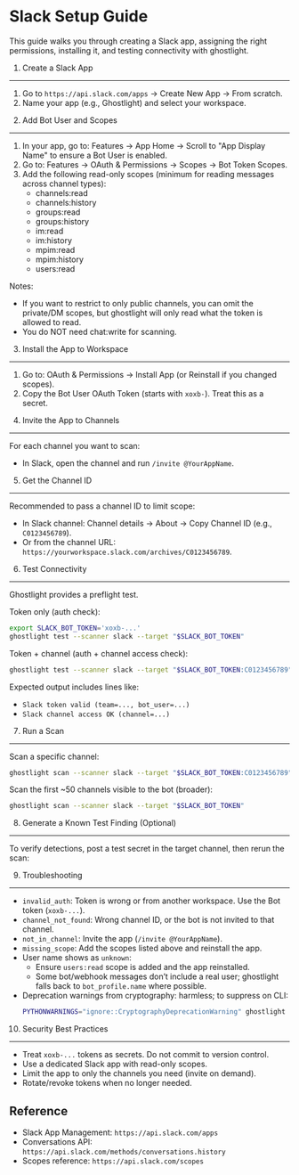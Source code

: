 Slack Setup Guide
=================

This guide walks you through creating a Slack app, assigning the right permissions, installing it, and testing connectivity with ghostlight.

1) Create a Slack App
---------------------
1. Go to `https://api.slack.com/apps` → Create New App → From scratch.
2. Name your app (e.g., Ghostlight) and select your workspace.

2) Add Bot User and Scopes
---------------------------
1. In your app, go to: Features → App Home → Scroll to "App Display Name" to ensure a Bot User is enabled.
2. Go to: Features → OAuth & Permissions → Scopes → Bot Token Scopes.
3. Add the following read-only scopes (minimum for reading messages across channel types):
   - channels:read
   - channels:history
   - groups:read
   - groups:history
   - im:read
   - im:history
   - mpim:read
   - mpim:history
   - users:read 

Notes:
- If you want to restrict to only public channels, you can omit the private/DM scopes, but ghostlight will only read what the token is allowed to read.
- You do NOT need chat:write for scanning.

3) Install the App to Workspace
-------------------------------
1. Go to: OAuth & Permissions → Install App (or Reinstall if you changed scopes).
2. Copy the Bot User OAuth Token (starts with `xoxb-`). Treat this as a secret.

4) Invite the App to Channels
-----------------------------
For each channel you want to scan:
- In Slack, open the channel and run `/invite @YourAppName`.

5) Get the Channel ID
---------------------
Recommended to pass a channel ID to limit scope:
- In Slack channel: Channel details → About → Copy Channel ID (e.g., `C0123456789`).
- Or from the channel URL: `https://yourworkspace.slack.com/archives/C0123456789`.

6) Test Connectivity
--------------------
Ghostlight provides a preflight test.

Token only (auth check):
```bash
export SLACK_BOT_TOKEN='xoxb-...'
ghostlight test --scanner slack --target "$SLACK_BOT_TOKEN"
```

Token + channel (auth + channel access check):
```bash
ghostlight test --scanner slack --target "$SLACK_BOT_TOKEN:C0123456789"
```

Expected output includes lines like:
- `Slack token valid (team=..., bot_user=...)`
- `Slack channel access OK (channel=...)`

7) Run a Scan
-------------
Scan a specific channel:
```bash
ghostlight scan --scanner slack --target "$SLACK_BOT_TOKEN:C0123456789" --format json --output slack.json
```

Scan the first ~50 channels visible to the bot (broader):
```bash
ghostlight scan --scanner slack --target "$SLACK_BOT_TOKEN"
```

8) Generate a Known Test Finding (Optional)
-------------------------------------------
To verify detections, post a test secret in the target channel, then rerun the scan:


9) Troubleshooting
------------------
- `invalid_auth`: Token is wrong or from another workspace. Use the Bot token (`xoxb-...`).
- `channel_not_found`: Wrong channel ID, or the bot is not invited to that channel.
- `not_in_channel`: Invite the app (`/invite @YourAppName`).
- `missing_scope`: Add the scopes listed above and reinstall the app.
- User name shows as `unknown`:
  - Ensure `users:read` scope is added and the app reinstalled.
  - Some bot/webhook messages don’t include a real user; ghostlight falls back to `bot_profile.name` where possible.
- Deprecation warnings from cryptography: harmless; to suppress on CLI:
  ```bash
  PYTHONWARNINGS="ignore::CryptographyDeprecationWarning" ghostlight scan --scanner slack --target "$SLACK_BOT_TOKEN:C0123456789"
  ```

10) Security Best Practices
---------------------------
- Treat `xoxb-...` tokens as secrets. Do not commit to version control.
- Use a dedicated Slack app with read-only scopes.
- Limit the app to only the channels you need (invite on demand).
- Rotate/revoke tokens when no longer needed.

Reference
---------
- Slack App Management: `https://api.slack.com/apps`
- Conversations API: `https://api.slack.com/methods/conversations.history`
- Scopes reference: `https://api.slack.com/scopes`


